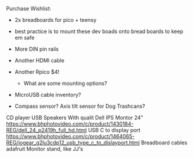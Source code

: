 Purchase Wishlist:

- 2x breadboards for pico + teensy
- best practice is to mount these dev boads onto bread boards to keep em safe

- More DIN pin rails


- Another HDMI cable

- Another Rpico $4!
	- What are some mounting options?

- MicroUSB cable inventory?

- Compass sensor? Axis tilt sensor for Dog Trashcans?


CD player
	USB Speakers
		With qualit
Dell IPS Montor 24"
	https://www.bhphotovideo.com/c/product/1430184-REG/dell_24_p2419h_full_hd.html
USB C to display port
	https://www.bhphotovideo.com/c/product/1464065-REG/iogear_g2lu3cdp12_usb_type_c_to_dislayport.html
Breadboard cables
	adafruit
Monitor stand, like JJ's
